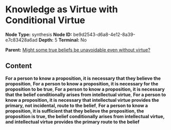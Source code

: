 # Knowledge as Virtue with Conditional Virtue

**Node Type:** synthesis
**Node ID:** be9d2543-d6a8-4e12-8a39-e7c83428a6ad
**Depth:** 5
**Terminal:** No

**Parent:** [Might some true beliefs be unavoidable even without virtue?](might-some-true-beliefs-be-unavoidable-even-without-virtue-antithesis-6b5d6ed8-7b81-4dcd-97c4-9eeec0b7dabd.md)

## Content

**For a person to know a proposition, it is necessary that they believe the proposition**, **For a person to know a proposition, it is necessary for the proposition to be true**, **For a person to know a proposition, it is necessary that the belief conditionally arises from intellectual virtue**, **For a person to know a proposition, it is necessary that intellectual virtue provides the primary, not incidental, route to the belief**, **For a person to know a proposition, it is sufficient that they believe the proposition, the proposition is true, the belief conditionally arises from intellectual virtue, and intellectual virtue provides the primary route to the belief**
